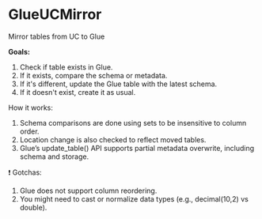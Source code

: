 # GlueUCMirror
Mirror tables from UC to Glue

**Goals:**
1. Check if table exists in Glue.
2. If it exists, compare the schema or metadata.
3. If it's different, update the Glue table with the latest schema.
4. If it doesn't exist, create it as usual.

How it works:
1. Schema comparisons are done using sets to be insensitive to column order.
2. Location change is also checked to reflect moved tables.
3. Glue’s update_table() API supports partial metadata overwrite, including schema and storage.

❗ Gotchas:
1. Glue does not support column reordering.
2. You might need to cast or normalize data types (e.g., decimal(10,2) vs double).



